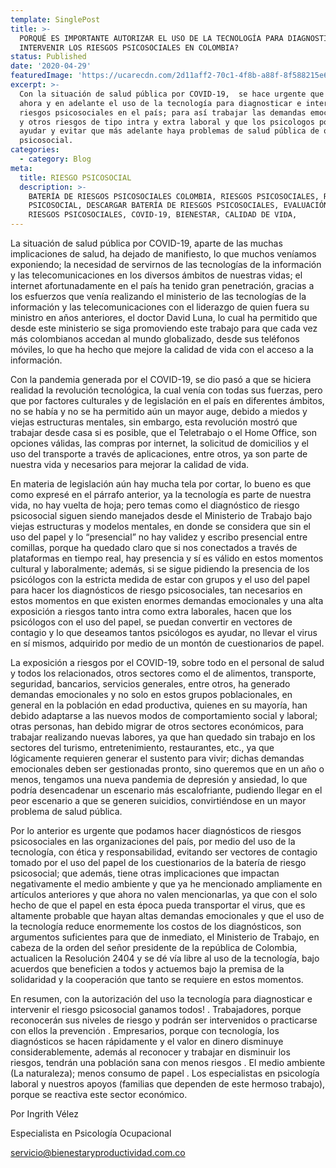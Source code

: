 ```yaml
---
template: SinglePost
title: >-
  PORQUÉ ES IMPORTANTE AUTORIZAR EL USO DE LA TECNOLOGÍA PARA DIAGNOSTICAR E
  INTERVENIR LOS RIESGOS PSICOSOCIALES EN COLOMBIA?
status: Published
date: '2020-04-29'
featuredImage: 'https://ucarecdn.com/2d11aff2-70c1-4f8b-a88f-8f588215e6a0/'
excerpt: >-
  Con la situación de salud pública por COVID-19,  se hace urgente que permitan
  ahora y en adelante el uso de la tecnología para diagnosticar e intervenir los
  riesgos psicosociales en el país; para así trabajar las demandas emocionales,
  y otros riesgos de tipo intra y extra laboral y que los psicologos podamos
  ayudar y evitar que más adelante haya problemas de salud pública de origen
  psicosocial. 
categories:
  - category: Blog
meta:
  title: RIESGO PSICOSOCIAL
  description: >-
    BATERÍA DE RIESGOS PSICOSOCIALES COLOMBIA, RIESGOS PSICOSOCIALES, RIESGO
    PSICOSOCIAL, DESCARGAR BATERÍA DE RIESGOS PSICOSOCIALES, EVALUACIÓN DE
    RIESGOS PSICOSOCIALES, COVID-19, BIENESTAR, CALIDAD DE VIDA,
---
```

La situación de salud pública por COVID-19, aparte de las muchas implicaciones de salud, ha dejado de manifiesto, lo que muchos veníamos exponiendo; la necesidad de servirnos de las tecnologías de la información y las telecomunicaciones en los diversos ámbitos de nuestras vidas; el internet afortunadamente en el país ha tenido gran penetración, gracias a los esfuerzos que venía realizando el ministerio de las tecnologías de la información y las telecomunicaciones con el liderazgo de quien fuera su ministro en años anteriores, el doctor David Luna, lo cual ha permitido que desde este ministerio se siga promoviendo este trabajo para que cada vez más colombianos accedan al mundo globalizado, desde sus teléfonos móviles, lo que ha hecho que mejore la calidad de vida con el acceso a la información.

Con la pandemia generada por el COVID-19, se dio pasó a que se hiciera realidad la revolución tecnológica, la cual venía con todas sus fuerzas, pero que por factores culturales y de legislación en el país en diferentes ámbitos, no se había y no se ha permitido aún un mayor auge, debido a miedos y viejas estructuras mentales, sin embargo, esta revolución mostró que trabajar desde casa si es posible, que el Teletrabajo o el Home Office, son opciones válidas, las compras por internet, la solicitud de domicilios y el uso del transporte a través de aplicaciones, entre otros, ya son parte de nuestra vida y necesarios para mejorar la calidad de vida.

En materia de legislación aún hay mucha tela por cortar, lo bueno es que como expresé en el párrafo anterior, ya la tecnología es parte de nuestra vida, no hay vuelta de hoja; pero temas como el diagnóstico de riesgo psicosocial siguen siendo manejados desde el Ministerio de Trabajo bajo viejas estructuras y modelos mentales, en donde se considera que sin el uso del papel y lo “presencial” no hay validez y escribo presencial entre comillas, porque ha quedado claro que si nos conectados a través de plataformas en tiempo real, hay presencia y sí es válido en estos momentos cultural y laboralmente; además, si se sigue pidiendo la presencia de los psicólogos con la estricta medida de estar con grupos y el uso del papel para hacer los diagnósticos de riesgo psicosociales, tan necesarios en estos momentos en que existen enormes demandas emocionales y una alta exposición a riesgos tanto intra como extra laborales, hacen que los psicólogos con el uso del papel, se puedan convertir en vectores de contagio y lo que deseamos tantos psicólogos es ayudar, no llevar el virus en sí mismos, adquirido por medio de un montón de cuestionarios de papel.

La exposición a riesgos por el COVID-19, sobre todo en el personal de salud y todos los relacionados, otros sectores como el de alimentos, transporte, seguridad, bancarios, servicios generales, entre otros, ha generado demandas emocionales y no solo en estos grupos poblacionales, en general en la población en edad productiva, quienes en su mayoría, han debido adaptarse a las nuevos modos de comportamiento social y laboral; otras personas, han debido migrar de otros sectores económicos, para trabajar realizando nuevas labores, ya que han quedado sin trabajo en los sectores del turismo, entretenimiento, restaurantes, etc., ya que lógicamente requieren generar el sustento para vivir; dichas demandas emocionales deben ser gestionadas pronto, sino queremos que en un año o menos, tengamos una nueva pandemia de depresión y ansiedad, lo que podría desencadenar un escenario más escalofriante, pudiendo llegar en el peor escenario a que se generen suicidios, convirtiéndose en un mayor problema de salud pública.

Por lo anterior es urgente que podamos hacer diagnósticos de riesgos psicosociales en las organizaciones del país, por medio del uso de la tecnología, con ética y responsabilidad, evitando ser vectores de contagio tomado por el uso del papel de los cuestionarios de la batería de riesgo psicosocial; que además, tiene otras implicaciones que impactan negativamente el medio ambiente y que ya he mencionado ampliamente en artículos anteriores y que ahora no valen mencionarlas, ya que con el solo hecho de que el papel en esta época pueda transportar el virus, que es altamente probable que hayan altas demandas emocionales y que el uso de la tecnología reduce enormemente los costos de los diagnósticos, son argumentos suficientes para que de inmediato, el Ministerio de Trabajo, en cabeza de la orden del señor presidente de la república de Colombia, actualicen la Resolución 2404 y se dé vía libre al uso de la tecnología, bajo acuerdos que beneficien a todos y actuemos bajo la premisa de la solidaridad y la cooperación que tanto se requiere en estos momentos.

En resumen, con la autorización del uso la tecnología para diagnosticar e intervenir el riesgo psicosocial ganamos todos! . Trabajadores, porque reconocerán sus niveles de riesgo y podrán ser intervenidos o practicarse con ellos la prevención . Empresarios, porque con tecnología, los diagnósticos se hacen rápidamente y el valor en dinero disminuye considerablemente, además al reconocer y trabajar en disminuir los riesgos, tendrán una población sana con menos riesgos . El medio ambiente (La naturaleza); menos consumo de papel . Los especialistas en psicología laboral y nuestros apoyos (familias que dependen de este hermoso trabajo), porque se reactiva este sector económico.

Por Ingrith Vélez

Especialista en Psicología Ocupacional

servicio@bienestaryproductividad.com.co